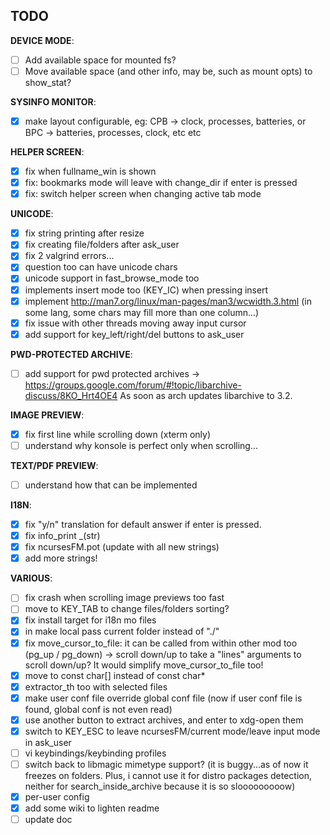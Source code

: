 ## TODO

**DEVICE MODE**:  

- [ ] Add available space for mounted fs?
- [ ] Move available space (and other info, may be, such as mount opts) to show_stat?

**SYSINFO MONITOR**:  

- [x] make layout configurable, eg: CPB -> clock, processes, batteries, or BPC -> batteries, processes, clock, etc etc

**HELPER SCREEN**:  

- [x] fix when fullname_win is shown
- [x] fix: bookmarks mode will leave with change_dir if enter is pressed
- [x] fix: switch helper screen when changing active tab mode

**UNICODE**:  

- [x] fix string printing after resize
- [x] fix creating file/folders after ask_user
- [x] fix 2 valgrind errors...
- [x] question too can have unicode chars
- [x] unicode support in fast_browse_mode too
- [x] implements insert mode too (KEY_IC) when pressing insert
- [x] implement http://man7.org/linux/man-pages/man3/wcwidth.3.html (in some lang, some chars may fill more than one column...)
- [x] fix issue with other threads moving away input cursor
- [x] add support for key_left/right/del buttons to ask_user

**PWD-PROTECTED ARCHIVE**:  

- [ ] add support for pwd protected archives -> https://groups.google.com/forum/#!topic/libarchive-discuss/8KO_Hrt4OE4
As soon as arch updates libarchive to 3.2.

**IMAGE PREVIEW**:  

- [x] fix first line while scrolling down (xterm only)
- [ ] understand why konsole is perfect only when scrolling...

**TEXT/PDF PREVIEW**:  

- [ ] understand how that can be implemented

**I18N**:  

- [x] fix "y/n" translation for default answer if enter is pressed.
- [x] fix info_print _(str) 
- [x] fix ncursesFM.pot (update with all new strings)
- [x] add more strings!

**VARIOUS**:  

- [ ] fix crash when scrolling image previews too fast
- [ ] move to KEY_TAB to change files/folders sorting?
- [x] fix install target for i18n mo files
- [x] in make local pass current folder instead of "./"
- [x] fix move_cursor_to_file: it can be called from within other mod too (pg_up / pg_down) -> scroll down/up to take a "lines" arguments to scroll down/up?
It would simplify move_cursor_to_file too!
- [x] move to const char[] instead of const char*
- [x] extractor_th too with selected files
- [x] make user conf file override global conf file (now if user conf file is found, global conf is not even read)
- [x] use another button to extract archives, and enter to xdg-open them
- [x] switch to KEY_ESC to leave ncursesFM/current mode/leave input mode in ask_user
- [ ] vi keybindings/keybinding profiles
- [ ] switch back to libmagic mimetype support? (it is buggy...as of now it freezes on folders. Plus, i cannot use it for distro packages detection, neither for search_inside_archive because it is so slooooooooow)
- [x] per-user config
- [x] add some wiki to lighten readme
- [ ] update doc
